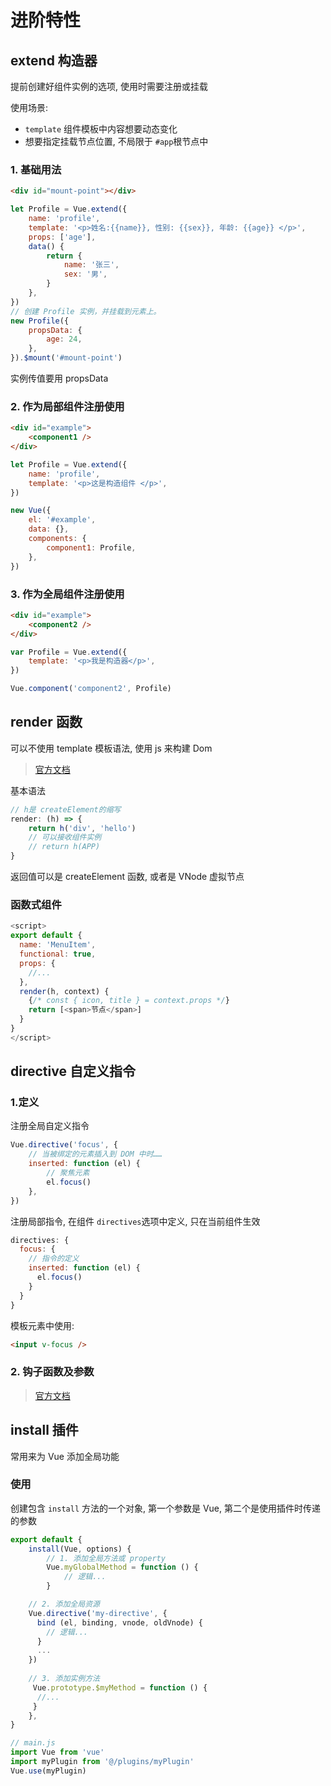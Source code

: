# 进阶特性

## extend 构造器

提前创建好组件实例的选项, 使用时需要注册或挂载

使用场景:

-   `template` 组件模板中内容想要动态变化
-   想要指定挂载节点位置, 不局限于 `#app`根节点中

### 1. 基础用法

```html
<div id="mount-point"></div>
```

```js
let Profile = Vue.extend({
	name: 'profile',
	template: '<p>姓名:{{name}}, 性别: {{sex}}, 年龄: {{age}} </p>',
	props: ['age'],
	data() {
		return {
			name: '张三',
			sex: '男',
		}
	},
})
// 创建 Profile 实例，并挂载到元素上。
new Profile({
	propsData: {
		age: 24,
	},
}).$mount('#mount-point')
```

实例传值要用 propsData

### 2. 作为局部组件注册使用

```html
<div id="example">
	<component1 />
</div>
```

```js
let Profile = Vue.extend({
	name: 'profile',
	template: '<p>这是构造组件 </p>',
})

new Vue({
	el: '#example',
	data: {},
	components: {
		component1: Profile,
	},
})
```

### 3. 作为全局组件注册使用

```html
<div id="example">
	<component2 />
</div>
```

```js
var Profile = Vue.extend({
	template: '<p>我是构造器</p>',
})

Vue.component('component2', Profile)
```

## render 函数

可以不使用 template 模板语法, 使用 js 来构建 Dom

> [官方文档](https://v2.cn.vuejs.org/v2/guide/render-function.html)

基本语法

```js
// h是 createElement的缩写
render: (h) => {
	return h('div', 'hello')
	// 可以接收组件实例
	// return h(APP)
}
```

返回值可以是 createElement 函数, 或者是 VNode 虚拟节点

### 函数式组件

```js
<script>
export default {
  name: 'MenuItem',
  functional: true,
  props: {
    //...
  },
  render(h, context) {
    {/* const { icon, title } = context.props */}
    return [<span>节点</span>]
  }
}
</script>
```

## directive 自定义指令

### 1.定义

注册全局自定义指令

```js
Vue.directive('focus', {
	// 当被绑定的元素插入到 DOM 中时……
	inserted: function (el) {
		// 聚焦元素
		el.focus()
	},
})
```

注册局部指令, 在组件 `directives`选项中定义, 只在当前组件生效

```js
directives: {
  focus: {
    // 指令的定义
    inserted: function (el) {
      el.focus()
    }
  }
}
```

模板元素中使用:

```html
<input v-focus />
```

### 2. 钩子函数及参数

> [官方文档](https://v2.cn.vuejs.org/v2/guide/custom-directive.html?)

## install 插件

常用来为 Vue 添加全局功能

### 使用

创建包含 `install` 方法的一个对象, 第一个参数是 Vue, 第二个是使用插件时传递的参数

```js
export default {
	install(Vue, options) {
		// 1. 添加全局方法或 property
		Vue.myGlobalMethod = function () {
			// 逻辑...
		}

    // 2. 添加全局资源
    Vue.directive('my-directive', {
      bind (el, binding, vnode, oldVnode) {
        // 逻辑...
      }
      ...
    })
    
    // 3. 添加实例方法
     Vue.prototype.$myMethod = function () {
      //...
     }
	},
}
```

```js
// main.js
import Vue from 'vue'
import myPlugin from '@/plugins/myPlugin'
Vue.use(myPlugin)
```

